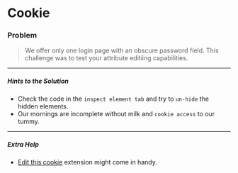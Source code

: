 # Cookie

### Problem

>We offer only one login page with an obscure password field.
>This challenge was to test your attribute editiing capabilities.

------------------------------------------------
##### Hints to the Solution
- Check the code in the `inspect element tab` and try to `un-hide` the hidden elements.
- Our mornings are incomplete without milk and `cookie access` to our tummy. 

------------------------------------------------
##### Extra Help
- [Edit this cookie](http://www.editthiscookie.com/) extension might come in handy.
